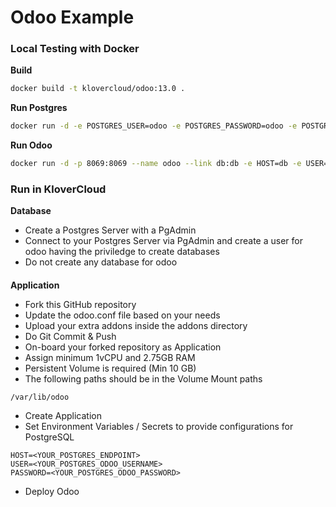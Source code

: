 # Odoo Example

####
### Local Testing with Docker

**Build**
```sh
docker build -t klovercloud/odoo:13.0 .
```

**Run Postgres**
```sh
docker run -d -e POSTGRES_USER=odoo -e POSTGRES_PASSWORD=odoo -e POSTGRES_DB=postgres --name db postgres:10
```

**Run Odoo**
```sh
docker run -d -p 8069:8069 --name odoo --link db:db -e HOST=db -e USER=odoo -e PASSWORD=odoo --read-only --tmpfs=/tmp -v /vol/odoo/data:/var/lib/odoo klovercloud/odoo:13.0
```

####
### Run in KloverCloud
**Database**
- Create a Postgres Server with a PgAdmin
- Connect to your Postgres Server via PgAdmin and create a user for odoo having the priviledge to create databases
- Do not create any database for odoo
####
**Application**
- Fork this GitHub repository
- Update the odoo.conf file based on your needs
- Upload your extra addons inside the addons directory
- Do Git Commit & Push
- On-board your forked repository as Application
- Assign minimum 1vCPU and 2.75GB RAM
- Persistent Volume is required (Min 10 GB)
- The following paths should be in the Volume Mount paths
```
/var/lib/odoo
```
- Create Application
- Set Environment Variables / Secrets to provide configurations for PostgreSQL
```
HOST=<YOUR_POSTGRES_ENDPOINT>
USER=<YOUR_POSTGRES_ODOO_USERNAME>
PASSWORD=<YOUR_POSTGRES_ODOO_PASSWORD>
```
- Deploy Odoo
